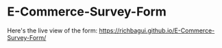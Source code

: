 # E-Commerce-Survey-Form
Here's the live view of the form: https://richbagui.github.io/E-Commerce-Survey-Form/
